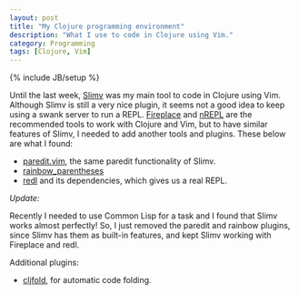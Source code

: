 ```yaml
---
layout: post
title: "My Clojure programming environment"
description: "What I use to code in Clojure using Vim."
category: Programming
tags: [Clojure, Vim]
---
```

{% include JB/setup %}

Until the last week, [Slimv](https://bitbucket.org/kovisoft/slimv) was my main tool to
code in Clojure using Vim. Although Slimv is still a very nice plugin, it seems not 
a good idea to keep using a swank server to run a REPL. 
[Fireplace](https://github.com/tpope/vim-fireplace) and 
[nREPL](https://github.com/clojure/tools.nrepl) are the recommended tools to work 
with Clojure and Vim, but to have similar features of Slimv, I needed to add another
tools and plugins. These below are what I found:

* [paredit.vim](https://github.com/vim-scripts/paredit.vim), the same paredit 
functionality of Slimv.
* [rainbow_parentheses](https://github.com/kien/rainbow_parentheses.vim)
* [redl](https://github.com/dgrnbrg/redl) and its dependencies, which gives us a
real REPL.

*Update:*

Recently I needed to use Common Lisp for a task and I found that Slimv works almost
perfectly! So, I just removed the paredit and rainbow plugins, since Slimv has them
as built-in features, and kept Slimv working with Fireplace and redl.

Additional plugins:

* [cljfold](https://github.com/gberenfield/cljfold.vim), for automatic code folding.

